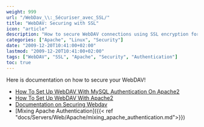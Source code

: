 ```yaml
---
weight: 999
url: "/WebDav_\\:_Sécuriser_avec_SSL/"
title: "WebDAV: Securing with SSL"
icon: "article"
description: "How to secure WebDAV connections using SSL encryption for improved security."
categories: ["Apache", "Linux", "Security"]
date: "2009-12-20T10:41:00+02:00"
lastmod: "2009-12-20T10:41:00+02:00"
tags: ["WebDAV", "SSL", "Apache", "Security", "Authentication"]
toc: true
---
```


Here is documentation on how to secure your WebDAV!

- [How To Set Up WebDAV With MySQL Authentication On Apache2](/pdf/how_to_set_up_webdav_with_mysql_authentication_on_apache2.pdf)
- [How To Set Up WebDAV With Apache2](/pdf/how_to_set_up_webdav_with_apache2.pdf)
- [Documentation on Securing Webdav](/pdf/securewebdav.pdf)
- [Mixing Apache Authentication]({{< ref "docs/Servers/Web/Apache/mixing_apache_authentication.md">}})
